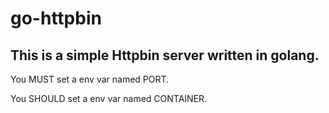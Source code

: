 # go-httpbin

## This is a simple Httpbin server written in golang.

You MUST set a env var named PORT.

You SHOULD set a env var named CONTAINER.
